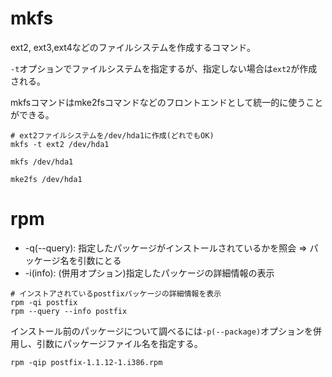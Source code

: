 # mkfs

ext2, ext3,ext4などのファイルシステムを作成するコマンド。

`-t`オプションでファイルシステムを指定するが、指定しない場合は`ext2`が作成される。

mkfsコマンドはmke2fsコマンドなどのフロントエンドとして統一的に使うことができる。

```
# ext2ファイルシステムを/dev/hda1に作成(どれでもOK)
mkfs -t ext2 /dev/hda1

mkfs /dev/hda1

mke2fs /dev/hda1
```

# rpm

- -q(--query): 指定したパッケージがインストールされているかを照会 => パッケージ名を引数にとる
- -i(info): (併用オプション)指定したパッケージの詳細情報の表示

```
# インストアされているpostfixパッケージの詳細情報を表示
rpm -qi postfix
rpm --query --info postfix
```

インストール前のパッケージについて調べるには`-p(--package)`オプションを併用し、引数にパッケージファイル名を指定する。

```
rpm -qip postfix-1.1.12-1.i386.rpm
```

